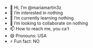 - 👋 Hi, I’m @mariamartin3z
- 👀 I’m interested in nothing
- 🌱 I’m currently learning nothing
- 💞️ I’m looking to collaborate on nothing
- 📫 How to reach me, you ca't
- 😄 Pronouns: USA
- ⚡ Fun fact: NO

<!---
mariamartin3z/mariamartin3z is a ✨ special ✨ repository because its `README.md` (this file) appears on your GitHub profile.
You can click the Preview link to take a look at your changes.
--->

